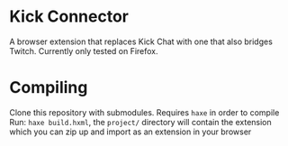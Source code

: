 # Kick Connector
A browser extension that replaces Kick Chat with one that also bridges Twitch. Currently only tested on Firefox.

# Compiling
Clone this repository with submodules. Requires ``haxe`` in order to compile
Run: ``haxe build.hxml``, the ``project/`` directory will contain the extension which you can zip up and import as an extension in your browser
